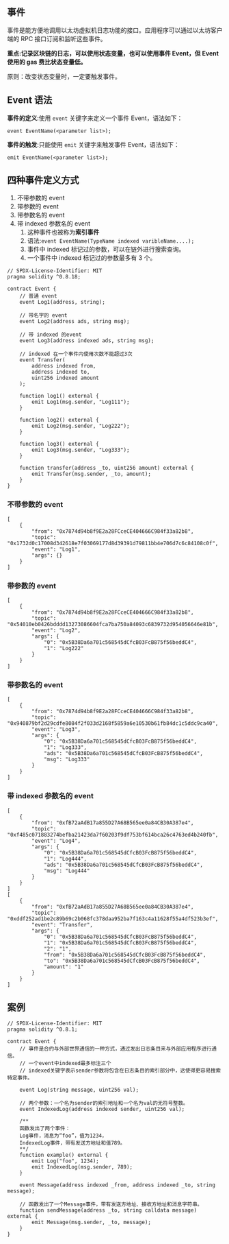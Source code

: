 ## 事件 

事件是能方便地调用以太坊虚拟机日志功能的接口。应用程序可以通过以太坊客户端的 RPC 接口订阅和监听这些事件。

**重点:记录区块链的日志，可以使用状态变量，也可以使用事件 Event，但 Event 使用的 gas 费比状态变量低。**

原则：改变状态变量时，一定要触发事件。

## Event 语法 

**事件的定义**:使用 `event` 关键字来定义一个事件 Event，语法如下：

```
event EventName(<parameter list>);
```

**事件的触发**:只能使用 `emit` 关键字来触发事件 Event，语法如下：

```
emit EventName(<parameter list>);
```

## 四种事件定义方式

1. 不带参数的 event
2. 带参数的 event
3. 带参数名的 event
4. 带 indexed 参数名的 event
   1. 这种事件也被称为**索引事件**
   2. 语法:`event EventName(TypeName indexed varibleName....);`
   3. 事件中 indexed 标记过的参数，可以在链外进行搜索查询。
   4. 一个事件中 indexed 标记过的参数最多有 3 个。



```solidity
// SPDX-License-Identifier: MIT
pragma solidity ^0.8.18;

contract Event {
    // 普通 event
    event Log1(address, string);

    // 带名字的 event
    event Log2(address ads, string msg);

    // 带 indexed 的event
    event Log3(address indexed ads, string msg);

    // indexed 在一个事件内使用次数不能超过3次
    event Transfer(
        address indexed from,
        address indexed to,
        uint256 indexed amount
    );

    function log1() external {
        emit Log1(msg.sender, "Log111");
    }

    function log2() external {
        emit Log2(msg.sender, "Log222");
    }

    function log3() external {
        emit Log3(msg.sender, "Log333");
    }

    function transfer(address _to, uint256 amount) external {
        emit Transfer(msg.sender, _to, amount);
    }
}
```

### 不带参数的 event 

```
[
	{
		"from": "0x7874d94b8f9E2a28FCceCE404666C984f33a82b8",
		"topic": "0x1732d0c17008d342618e7f03069177d8d39391d79811bb4e706d7c6c84108c0f",
		"event": "Log1",
		"args": {}
	}
]
```

### 带参数的 event 

```
[
	{
		"from": "0x7874d94b8f9E2a28FCceCE404666C984f33a82b8",
		"topic": "0x54010eb0426bdddd13273086604fca7ba750a84093c6839732d954056646e81b",
		"event": "Log2",
		"args": {
			"0": "0x5B38Da6a701c568545dCfcB03FcB875f56beddC4",
			"1": "Log222"
		}
	}
]
```

### 带参数名的 event 

```
[
	{
		"from": "0x7874d94b8f9E2a28FCceCE404666C984f33a82b8",
		"topic": "0x940879bf2d29cdfe8084f2f033d2168f5859a6e10530b61fb84dc1c5ddc9ca40",
		"event": "Log3",
		"args": {
			"0": "0x5B38Da6a701c568545dCfcB03FcB875f56beddC4",
			"1": "Log333",
			"ads": "0x5B38Da6a701c568545dCfcB03FcB875f56beddC4",
			"msg": "Log333"
		}
	}
]
```

### 带 indexed 参数名的 event  

```
[
	{
		"from": "0xfB72aAdB17a855D27A68B565ee0a84CB30A387e4",
		"topic": "0xf485c071883274befba21423da7f60203f9df753bf614bca26c4763ed4b240fb",
		"event": "Log4",
		"args": {
			"0": "0x5B38Da6a701c568545dCfcB03FcB875f56beddC4",
			"1": "Log444",
			"ads": "0x5B38Da6a701c568545dCfcB03FcB875f56beddC4",
			"msg": "Log444"
		}
	}
]
[
	{
		"from": "0xfB72aAdB17a855D27A68B565ee0a84CB30A387e4",
		"topic": "0xddf252ad1be2c89b69c2b068fc378daa952ba7f163c4a11628f55a4df523b3ef",
		"event": "Transfer",
		"args": {
			"0": "0x5B38Da6a701c568545dCfcB03FcB875f56beddC4",
			"1": "0x5B38Da6a701c568545dCfcB03FcB875f56beddC4",
			"2": "1",
			"from": "0x5B38Da6a701c568545dCfcB03FcB875f56beddC4",
			"to": "0x5B38Da6a701c568545dCfcB03FcB875f56beddC4",
			"amount": "1"
		}
	}
]
```

##  

## 案例

```solidity
// SPDX-License-Identifier: MIT
pragma solidity ^0.8.1;

contract Event {
    // 事件是合约与外部世界通信的一种方式，通过发出日志条目来与外部应用程序进行通信。
    // 一个event中indexed最多标注三个
    // indexed关键字表示sender参数将包含在日志条目的索引部分中，这使得更容易搜索特定事件。

    event Log(string message, uint256 val);

    // 两个参数：一个名为sender的索引地址和一个名为val的无符号整数。
    event IndexedLog(address indexed sender, uint256 val);

    /**
    函数发出了两个事件：
    Log事件，消息为“foo”，值为1234，
    IndexedLog事件，带有发送方地址和值789。
    **/
    function example() external {
        emit Log("foo", 1234);
        emit IndexedLog(msg.sender, 789);
    }

    event Message(address indexed _from, address indexed _to, string message);

    // 函数发出了一个Message事件，带有发送方地址、接收方地址和消息字符串。
    function sendMessage(address _to, string calldata message) external {
        emit Message(msg.sender, _to, message);
    }
}

```

